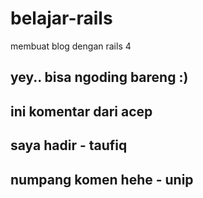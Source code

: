 # belajar-rails
membuat blog dengan rails 4

## yey.. bisa ngoding bareng :)
## ini komentar dari acep
## saya hadir - taufiq
## numpang komen hehe - unip
